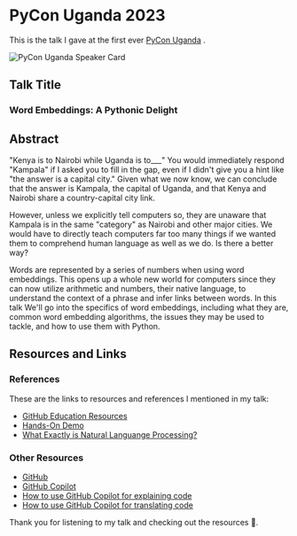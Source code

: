 # PyCon Uganda 2023

This is the talk I gave at the first ever [PyCon Uganda](https://ug.pycon.org/) .

![PyCon Uganda Speaker Card](https://github.com/campus-experts/being-an-expert/assets/91888963/d1466301-a1d4-4b50-8bbb-0d429041dd03)

## Talk Title

### Word Embeddings: A Pythonic Delight 

## Abstract

"Kenya is to Nairobi while Uganda is to___" You would immediately respond "Kampala" if I asked you to fill in the gap, even if I didn't give you a hint like "the answer is a capital city." Given what we now know, we can conclude that the answer is Kampala, the capital of Uganda, and that Kenya and Nairobi share a country-capital city link.

However, unless we explicitly tell computers so, they are unaware that Kampala is in the same "category" as Nairobi and other major cities. We would have to directly teach computers far too many things if we wanted them to comprehend human language as well as we do. Is there a better way?

Words are represented by a series of numbers when using word embeddings. This opens up a whole new world for computers since they can now utilize arithmetic and numbers, their native language, to understand the context of a phrase and infer links between words. In this talk We'll go into the specifics of word embeddings, including what they are, common word embedding algorithms, the issues they may be used to tackle, and how to use them with Python.

## Resources and Links

### References

These are the links to resources and references I mentioned in my talk:

- [GitHub Education Resources](https://gh.io/pyconuganda23)
- [Hands-On Demo](https://colab.research.google.com/drive/1GnN8NWvKvkohTxnRb13s_HoBfFK5uvpz#scrollTo=eNwVWDfec6WN)
- [What Exactly is Natural Languange Processing?](https://en.wikipedia.org/wiki/Natural_language_processing)

### Other Resources

- [GitHub](https://github.com)
- [GitHub Copilot](https://copilot.github.com/)
- [How to use GitHub Copilot for explaining code](https://dev.to/github/understand-your-code-using-github-copilot-5375)
- [How to use GitHub Copilot for translating code](https://dev.to/github/how-to-translate-code-into-other-languages-using-github-copilot-3n6f)

Thank you for listening to my talk and checking out the resources 💜.
